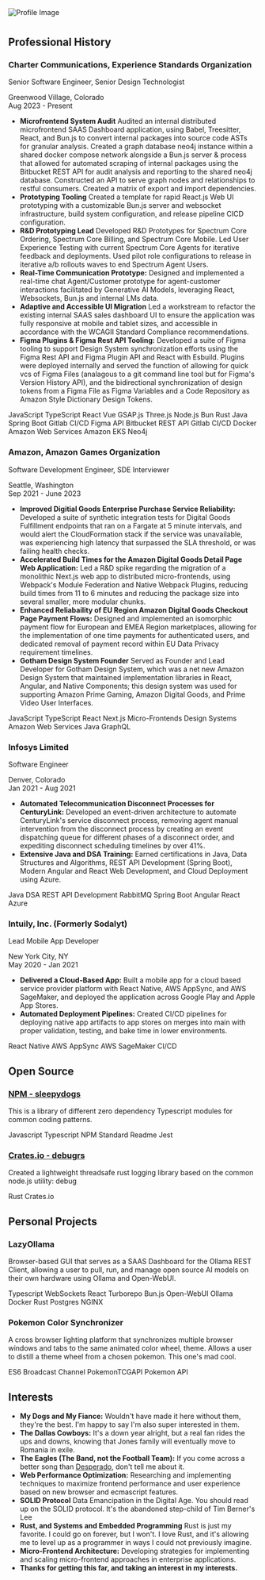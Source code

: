 <!-- This is not markdown! Hmph! -->

<div class="about-hero-section">
    <div class="about-hero-image-container">
        <img src="/assets/doodles-ember.avif" alt="Profile Image">
    </div>
    <div class="about-hero-text-container">
        <div class="about-text-typing-container">
          <h1 class="about-hero-text"></h1>
        </div>
    </div>
</div>

<div class="about-content-container">
  <h2>Professional History</h2>
  <section class="occupation-section">
    <div class="card">
      <div class="card-header">
        <div>
          <h3 class="card-title">Charter Communications, Experience Standards Organization</h3>
          <p class="card-subtitle">Senior Software Engineer, Senior Design Technologist</p>
        </div>
        <div class="card-meta">
          <div>Greenwood Village, Colorado</div>
          <div>Aug 2023 - Present</div>
        </div>
      </div>
      <div class="card-content">
        <ul>
          <li><strong>Microfrontend System Audit</strong> Audited an internal distributed microfrontend SAAS Dashboard application, using Babel, Treesitter, React, and Bun.js to convert internal packages into source code ASTs for granular analysis. Created a graph database neo4j instance within a shared docker compose network alongside a Bun.js server & process that allowed for automated scraping of internal packages using the Bitbucket REST API for audit analysis and reporting to the shared neo4j database. Constructed an API to serve graph nodes and relationships to restful consumers. Created a matrix of export and import dependencies.</li>
          <li><strong>Prototyping Tooling</strong> Created a template for rapid React.js Web UI prototyping with a customizable Bun.js server and websocket infrastructure, build system configuration, and release pipeline CICD configuration.</li>
          <li><strong>R&D Prototyping Lead</strong> Developed R&D Prototypes for Spectrum Core Ordering, Spectrum Core Billing, and Spectrum Core Mobile. Led User Experience Testing with current Spectrum Core Agents for iterative feedback and deployments. Used pilot role configurations to release in iterative a/b rollouts waves to end Spectrum Agent Users.</li>
          <li><strong>Real-Time Communication Prototype:</strong> Designed and implemented a real-time chat Agent/Customer prototype for agent-customer interactions facilitated by Generative AI Models, leveraging React, Websockets, Bun.js and internal LMs data.</li>
          <li><strong>Adaptive and Accessible UI Migration</strong> Led a workstream to refactor the existing internal SAAS sales dashboard UI to ensure the application was fully responsive at mobile and tablet sizes, and accessible in accordance with the WCAGII Standard Compliance recommendations.</li>
          <li><strong>Figma Plugins & Figma Rest API Tooling:</strong> Developed a suite of Figma tooling to support Design System synchronization efforts using the Figma Rest API and Figma Plugin API and React with Esbuild. Plugins were deployed internally and served the function of allowing for quick vcs of Figma Files (analagous to a git command line tool but for Figma's Version History API), and the bidirectional synchronization of design tokens from a Figma File as Figma Variables and a Code Repository as Amazon Style Dictionary Design Tokens.</li>
        </ul>
        <div class="tech-tags">
          <span class="tech-tag">JavaScript</span>
          <span class="tech-tag">TypeScript</span>
          <span class="tech-tag">React</span>
          <span class="tech-tag">Vue</span>
          <span class="tech-tag">GSAP.js</span>
          <span class="tech-tag">Three.js</span>
          <span class="tech-tag">Node.js</span>
          <span class="tech-tag">Bun</span>
          <span class="tech-tag">Rust</span>
          <span class="tech-tag">Java</span>
          <span class="tech-tag">Spring Boot</span>
          <span class="tech-tag">Gitlab CI/CD</span>
          <span class="tech-tag">Figma API</span>
          <span class="tech-tag">Bitbucket REST API</span>
          <span class="tech-tag">Gitlab CI/CD</span>
          <span class="tech-tag">Docker</span>
          <span class="tech-tag">Amazon Web Services</span>
          <span class="tech-tag">Amazon EKS</span>
          <span class="tech-tag">Neo4j</span>
        </div>
      </div>
    </div>
    <div class="card">
      <div class="card-header">
        <div>
          <h3 class="card-title">Amazon, Amazon Games Organization</h3>
          <p class="card-subtitle">Software Development Engineer, SDE Interviewer</p>
        </div>
        <div class="card-meta">
          <div>Seattle, Washington</div>
          <div>Sep 2021 - June 2023</div>
        </div>
      </div>
      <div class="card-content">
        <ul>
          <li><strong>Improved Digitial Goods Enterprise Purchase Service Reliability:</strong> Developed a suite of synthetic integration tests for Digital Goods Fulfillment endpoints that ran on a Fargate at 5 minute intervals, and would alert the CloudFormation stack if the service was unavailable, was experiencing high latency that surpassed the SLA threshold, or was failing health checks.</li>
          <li><strong>Accelerated Build Times for the Amazon Digital Goods Detail Page Web Application:</strong> Led a R&D spike regarding the migration of a monolithic Next.js web app to distributed micro-frontends, using Webpack's Module Federation and Native Webpack Plugins, reducing build times from 11 to 6 minutes and reducing the package size into several smaller, more modular chunks.</li>
          <li><strong>Enhanced Reliabaility of EU Region Amazon Digital Goods Checkout Page Payment Flows:</strong> Designed and implemented an isomorphic payment flow for European and EMEA Region marketplaces, allowing for the implementation of one time payments for authenticated users, and dedicated removal of payment record within EU Data Privacy requirement timelines.</li>
          <li><strong>Gotham Design System Founder</strong> Served as Founder and Lead Developer for Gotham Design System, which was a net new Amazon Design System that maintained implementation libraries in React, Angular, and Native Components; this design system was used for supporting Amazon Prime Gaming, Amazon Digital Goods, and Prime Video User Interfaces.</li>
        </ul>
        <div class="tech-tags">
          <span class="tech-tag">JavaScript</span>
          <span class="tech-tag">TypeScript</span>
          <span class="tech-tag">React</span>
          <span class="tech-tag">Next.js</span>
          <span class="tech-tag">Micro-Frontends</span>
          <span class="tech-tag">Design Systems</span>
          <span class="tech-tag">Amazon Web Services</span>
          <span class="tech-tag">Java</span>
          <span class="tech-tag">GraphQL</span>
        </div>
      </div>
    </div>
    <div class="card">
      <div class="card-header">
        <div>
          <h3 class="card-title">Infosys Limited</h3>
          <p class="card-subtitle">Software Engineer</p>
        </div>
        <div class="card-meta">
          <div>Denver, Colorado</div>
          <div>Jan 2021 - Aug 2021</div>
        </div>
      </div>
      <div class="card-content">
        <ul>
          <li><strong>Automated Telecommunication Disconnect Processes for CenturyLink:</strong> Developed an event-driven architecture to automate CenturyLink's service disconnect process, removing agent manual intervention from the disconnect process by creating an event dispatching queue for different phases of a disconnect order, and expediting disconnect scheduling timelines by over 41%.</li>
          <li><strong>Extensive Java and DSA Training:</strong> Earned certifications in Java, Data Structures and Algorithms, REST API Development (Spring Boot), Modern Angular and React Web Development, and Cloud Deployment using Azure.</li>
        </ul>
        <div class="tech-tags">
          <span class="tech-tag">Java</span>
          <span class="tech-tag">DSA</span>
          <span class="tech-tag">REST API Development</span>
          <span class="tech-tag">RabbitMQ</span>
          <span class="tech-tag">Spring Boot</span>
          <span class="tech-tag">Angular</span>
          <span class="tech-tag">React</span>
          <span class="tech-tag">Azure</span>
        </div>
      </div>
    </div>
    <div class="card">
      <div class="card-header">
        <div>
          <h3 class="card-title">Intuily, Inc. (Formerly Sodalyt)</h3>
          <p class="card-subtitle">Lead Mobile App Developer</p>
        </div>
        <div class="card-meta">
          <div>New York City, NY</div>
          <div>May 2020 - Jan 2021</div>
        </div>
      </div>
      <div class="card-content">
        <ul>
          <li><strong>Delivered a Cloud-Based App:</strong> Built a mobile app for a cloud based service provider platform with React Native, AWS AppSync, and AWS SageMaker, and deployed the application across Google Play and Apple App Stores.</li>
          <li><strong>Automated Deployment Pipelines:</strong> Created CI/CD pipelines for deploying native app artifacts to app stores on merges into main with proper validation, testing, and bake time in lower environments.</li>
        </ul>
        <div class="tech-tags">
          <span class="tech-tag">React Native</span>
          <span class="tech-tag">AWS AppSync</span>
          <span class="tech-tag">AWS SageMaker</span>
          <span class="tech-tag">CI/CD</span>
        </div>
      </div>
    </div>
  </section>
  <h2>Open Source</h2>
  <section class="open-source-section">
    <div class="card project-card">
      <a href="https://www.npmjs.com/package/sleepydogs" target="_blank"><h3 class="project-title">NPM - sleepydogs</h3></a>
      <p class="project-description">This is a library of different zero dependency Typescript modules for common coding patterns.</p>
      <div class="tech-tags">
        <span class="tech-tag">Javascript</span>
        <span class="tech-tag">Typescript</span>
        <span class="tech-tag">NPM</span>
        <span class="tech-tag">Standard Readme</span>
        <span class="tech-tag">Jest</span>
      </div>
    </div>
    <div class="card project-card">
      <a href="https://crates.io/crates/debugrs" target="_blank"><h3 class="project-title">Crates.io - debugrs</h3></a>
      <p class="project-description">Created a lightweight threadsafe rust logging library based on the common node.js utility: debug</p>
      <div class="tech-tags">
        <span class="tech-tag">Rust</span>
        <span class="tech-tag">Crates.io</span>
      </div>
    </div>
  </section>
  <h2>Personal Projects</h2>
  <section class="personal-projects-section">
    <div class="card project-card">
      <h3 class="project-title">LazyOllama</h3>
      <p class="project-description">Browser-based GUI that serves as a SAAS Dashboard for the Ollama REST Client, allowing a user to pull, run, and manage open source AI models on their own hardware using Ollama and Open-WebUI.</p>
      <div class="tech-tags">
        <span class="tech-tag">Typescript</span>
        <span class="tech-tag">WebSockets</span>
        <span class="tech-tag">React</span>
        <span class="tech-tag">Turborepo</span>
        <span class="tech-tag">Bun.js</span>
        <span class="tech-tag">Open-WebUI</span>
        <span class="tech-tag">Ollama</span>
        <span class="tech-tag">Docker</span>
        <span class="tech-tag">Rust</span>
        <span class="tech-tag">Postgres</span>
        <span class="tech-tag">NGINX</span>
      </div>
    </div>
    <div class="card project-card">
      <h3 class="project-title">Pokemon Color Synchronizer</h3>
      <p class="project-description">A cross browser lighting platform that synchronizes multiple browser windows and tabs to the same animated color wheel, theme. Allows a user to distill a theme wheel from a chosen pokemon. This one's mad cool.</p>
      <div class="tech-tags">
        <span class="tech-tag">ES6</span>
        <span class="tech-tag">Broadcast Channel</span>
        <span class="tech-tag">PokemonTCGAPI</span>
        <span class="tech-tag">Pokemon API</span>
      </div>
    </div>
  </section>
  <h2>Interests</h2>
  <section class="interests-section">
    <div class="card">
      <div class="card-content">
        <ul>
          <li><strong>My Dogs and My Fiance:</strong> Wouldn't have made it here without them, they're the best. I'm happy to say I'm also super interested in them.</li>
          <li><strong>The Dallas Cowboys:</strong> It's a down year alright, but a real fan rides the ups and downs, knowing that Jones family will eventually move to Romania in exile.</li>
          <li><strong>The Eagles (The Band, not the Football Team):</strong> If you come across a better song than <a href="">Desperado</a>, don't tell me about it.</li>
          <li><strong>Web Performance Optimization:</strong> Researching and implementing techniques to maximize frontend performance and user experience based on new browser and ecmascript features.</li>
          <li><strong>SOLID Protocol</strong> Data Emancipation in the Digital Age. You should read up on the SOLID protocol. It's the abandoned step-child of Tim Berner's Lee</li>
          <li><strong>Rust, and Systems and Embedded Programming</strong> Rust is just my favorite. I could go on forever, but I won't. I love Rust, and it's allowing me to level up as a programmer in ways I could not previously imagine.</li>
          <li><strong>Micro-Frontend Architecture:</strong> Developing strategies for implementing and scaling micro-frontend approaches in enterprise applications.</li>
          <li><strong>Thanks for getting this far, and taking an interest in my interests.</strong></li>
        </ul>
      </div>
    </div>
  </section>
</div>